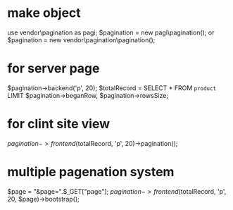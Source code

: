 # make object
use vendor\pagination as pagi;
$pagination = new pagi\pagination();
or
$pagination = new vendor\pagination\pagination();

# for server page
$pagination->backend('p', 20);
$totalRecord = SELECT * FROM `product` LIMIT $pagination->beganRow, $pagination->rowsSize;

# for clint site view
$pagination->frontend($totalRecord, 'p', 20)->pagination();

# multiple pagenation system
$page = "&page=".$_GET["page"];
$pagination->frontend($totalRecord, 'p', 20, $page)->bootstrap();
